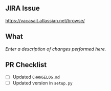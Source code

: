## JIRA Issue
https://vacasait.atlassian.net/browse/

## What
_Enter a description of changes performed here._

##  PR Checklist
- [ ] Updated `CHANGELOG.md`
- [ ] Updated version in `setup.py`
